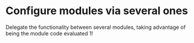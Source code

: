 # Configure modules via several ones
Delegate the functionality between several modules, taking advantage of being the module
code evaluated 1!

